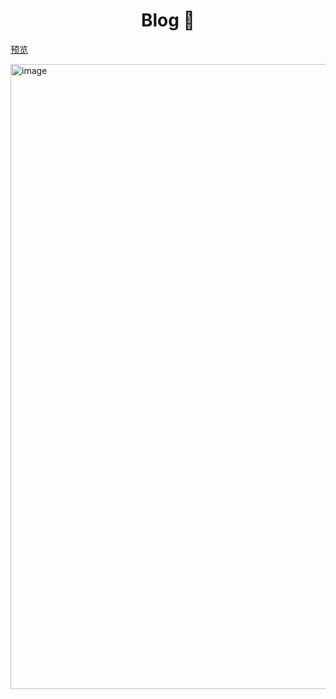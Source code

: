 <h1 align="center">Blog 👋</h1>

[预览](https://next-blog-codeyusan.vercel.app)

<img width="1000" alt="image" src="https://user-images.githubusercontent.com/85822620/234520752-a05944ba-1884-4949-ba92-457ee06251f7.png">
